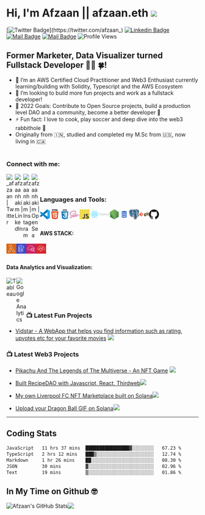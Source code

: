 # Hi, I'm Afzaan || afzaan.eth <img width="48px" src="https://c.tenor.com/HUnC8D7ZhbcAAAAi/goku-dbz.gif"/> 

[![Twitter Badge](https://img.shields.io/badge/-@afzaan_-1ca0f1?style=flat&labelColor=1ca0f1&logo=twitter&logoColor=white&link=https://twitter.com/afzaan_)](https://twitter.com/afzaan_)
[![Linkedin Badge](https://img.shields.io/badge/-LinkedIn-0e76a8?style=flat&labelColor=0e76a8&logo=linkedin&logoColor=white)](https://www.linkedin.com/in/afzaanh/)
[![Mail Badge](https://img.shields.io/badge/-Gmail-c0392b?style=flat&labelColor=c0392b&logo=gmail&logoColor=white)](mailto:afzaanhakim19@gmail.com)
[![Mail Badge](https://img.shields.io/badge/-@ah7lfc-e84393?style=flat&labelColor=e84393&logo=instagram&logoColor=white)](https://instagram.com/ah7lfc) 
![Profile Views](https://komarev.com/ghpvc/?username=afzaanhakim)



## Former Marketer, Data Visualizer turned Fullstack Developer 👨‍💻 🍀!

- 🌱 I’m an AWS Certified Cloud Practitioner and Web3 Enthusiast currently learning/building with Solidity, Typescript and the AWS Ecosystem
- 👯 I’m looking to build more fun projects and work as a fullstack developer!
- 🥅 2022 Goals: Contribute to Open Source projects, build a production level DAO and a community, become a better developer 🤗
- ⚡ Fun fact: I love to cook, play soccer and deep dive into the web3 rabbithole 🐰
- Originally from 🇮🇳, studied and completed my M.Sc from 🇺🇸, now living in 🇨🇦
  <br />
  <br />

### Connect with me:

[<img align="left" alt="_afzaan | Twitter" width="22px" src="https://imgr.search.brave.com/5R0LmSewlPR-KAow82YWF13vtdks8g7lFfYnOawkEhI/fit/1200/1200/ce/1/aHR0cHM6Ly93d3cu/cG5na2V5LmNvbS9w/bmcvZnVsbC8yLTI3/NjQ2X3R3aXR0ZXIt/bG9nby1wbmctdHJh/bnNwYXJlbnQtYmFj/a2dyb3VuZC1sb2dv/LXR3aXR0ZXItcG5n/LnBuZw" />][twitter]
[<img align="left" alt="afzaanhakim | LinkedIn" width="22px" src="https://imgr.search.brave.com/UFkmtG3T2kun9LXee-yLcCAQmtiwILOEG9uFiyYZ3MA/fit/1200/1200/ce/1/aHR0cHM6Ly9wbmdp/bWcuY29tL3VwbG9h/ZHMvbGlua2VkSW4v/bGlua2VkSW5fUE5H/MjQucG5n" />][linkedin]
[<img align="left" alt="afzaanhakim | Instagram" width="22px" src="https://imgr.search.brave.com/iyoJR1WLl99PKTyzruX6oe_YRFYPl6Bky_DRHPC0rU4/fit/1024/1024/ce/1/aHR0cHM6Ly93d3cu/c2VxdW95YWhyZWdp/b25hbGxpYnJhcnku/b3JnL3dwLWNvbnRl/bnQvdXBsb2Fkcy8y/MDE3LzAyL2luc3Rh/Z3JhbS1pY29uLnBu/Zw" />][instagram]
[<img align="left" alt="afzaanhakim | OpenSea" width="22px" src="https://imgr.search.brave.com/4WlQX8vrqV3uPc6oO4qhQbvo1WPhe5STbsOX8_rNLoY/fit/300/300/ce/1/aHR0cHM6Ly90aGVt/ZS56ZGFzc2V0cy5j/b20vdGhlbWVfYXNz/ZXRzLzEwNjgwMDcz/L2VhMjNlODBhMDBh/MjFhMjQ5OWRiOGI1/YmI5NWNkMzFiZTFk/OWVmYTEucG5n" />][opensea]

<br />
<br />

### Languages and Tools:

<img align="left" alt="Visual Studio Code" width="26px" src="https://raw.githubusercontent.com/github/explore/80688e429a7d4ef2fca1e82350fe8e3517d3494d/topics/visual-studio-code/visual-studio-code.png" />
<img align="left" alt="HTML5" width="26px" src="https://raw.githubusercontent.com/github/explore/80688e429a7d4ef2fca1e82350fe8e3517d3494d/topics/html/html.png" />
<img align="left" alt="CSS3" width="26px" src="https://raw.githubusercontent.com/github/explore/80688e429a7d4ef2fca1e82350fe8e3517d3494d/topics/css/css.png" />
<img align="left" alt="Sass" width="26px" src="https://raw.githubusercontent.com/github/explore/80688e429a7d4ef2fca1e82350fe8e3517d3494d/topics/sass/sass.png" />
<img align="left" alt="JavaScript" width="26px" src="https://raw.githubusercontent.com/github/explore/80688e429a7d4ef2fca1e82350fe8e3517d3494d/topics/javascript/javascript.png" />
<img align="left" alt="React" width="26px" src="https://raw.githubusercontent.com/github/explore/80688e429a7d4ef2fca1e82350fe8e3517d3494d/topics/react/react.png" />
<img align="left" alt="Express" width="26px" src="https://raw.githubusercontent.com/github/explore/80688e429a7d4ef2fca1e82350fe8e3517d3494d/topics/express/express.png" />
<img align="left" alt="Node.js" width="26px" src="https://raw.githubusercontent.com/github/explore/80688e429a7d4ef2fca1e82350fe8e3517d3494d/topics/nodejs/nodejs.png" />
<img align="left" alt="SQL" width="26px" src="https://raw.githubusercontent.com/github/explore/80688e429a7d4ef2fca1e82350fe8e3517d3494d/topics/sql/sql.png" />
<img align="left" alt="postgresql" width="26px" src="https://raw.githubusercontent.com/github/explore/80688e429a7d4ef2fca1e82350fe8e3517d3494d/topics/postgresql/postgresql.png" />
<img align="left" alt="Git" width="26px" src="https://raw.githubusercontent.com/github/explore/80688e429a7d4ef2fca1e82350fe8e3517d3494d/topics/git/git.png" />
<img align="left" alt="GitHub" width="26px" src="https://raw.githubusercontent.com/github/explore/78df643247d429f6cc873026c0622819ad797942/topics/github/github.png" />
<br/><br/>

#### AWS STACK:

<img align="left" alt="AWSLambda" width="26px" src="https://raw.githubusercontent.com/awslabs/aws-icons-for-plantuml/main/dist/Compute/Lambda.png" />
<img align="left" alt="DynamoDB" width="26px" src="https://raw.githubusercontent.com/awslabs/aws-icons-for-plantuml/main/dist/Database/DynamoDB.png" />
<img align="left" alt="CloudWatch" width="26px" src="https://raw.githubusercontent.com/awslabs/aws-icons-for-plantuml/main/dist/ManagementGovernance/CloudWatch.png" />
<img align="left" alt="Amazon Connect" width="26px" src="https://raw.githubusercontent.com/awslabs/aws-icons-for-plantuml/main/dist/BusinessApplications/Connect.png" />
<br /><br />

#### Data Analytics and Visualization:

[<img align="left" alt="Tableau" width="26px" src="https://surveymonkey-assets.s3.amazonaws.com/papiasset/apps/logos/2e989404-aed0-41ea-9198-ddc1c76d7a4a" />][tableau]
<img align="left" alt="Google Analytics" width="26px" src="https://valota.live/wp-content/uploads/2020/09/Google-Analytics-icon.png" />
<br/>

<br />
<br />


### 📺 Latest Fun Projects

- [Vidstar - A WebApp that helps you find information such as rating, upvotes etc for your favorite movies](https://vidstar.vercel.app/) <img width="35px" src="https://c.tenor.com/PhQ05RShWzUAAAAi/its-movie-time-chatime.gif"/>

### 📺 Latest Web3 Projects
- [Pikachu And The Legends of The Multiverse - An NFT Game](https://pikachu-and-the-legends-of-the-multiverse.vercel.app/) <img width="40px" src="https://c.tenor.com/0GRl16naN8YAAAAi/pokemon-nintendo.gif"/>
  
- [Built RecipeDAO with Javascript, React, Thirdweb](https://recipedao.vercel.app/)<img width="40px" src="https://c.tenor.com/xIx-7_MtPrcAAAAi/foodbyjag-jagyasini-singh.gif"/>
  
- [My own Liverpool FC NFT Marketplace built on Solana](https://liverpoolfc-nft-candymachine.vercel.app/)<img width="35px" src="https://c.tenor.com/2mc3x3ph1poAAAAi/peace-yoga.gif"/>
  
- [Upload your Dragon Ball GIF on Solana](https://dbzportalgifssolana-afzaanhakim.vercel.app/)<img width="40px" src="https://c.tenor.com/CVCcyFkv72wAAAAi/goku-vs-frieza-fight.gif"/>

---

## Coding Stats
<!--START_SECTION:waka-->
```text
JavaScript   11 hrs 37 mins  ████████████████▓░░░░░░░░   67.23 % 
TypeScript   2 hrs 12 mins   ███▒░░░░░░░░░░░░░░░░░░░░░   12.74 % 
Markdown     1 hr 26 mins    ██░░░░░░░░░░░░░░░░░░░░░░░   08.30 % 
JSON         30 mins         ▓░░░░░░░░░░░░░░░░░░░░░░░░   02.96 % 
Text         19 mins         ▒░░░░░░░░░░░░░░░░░░░░░░░░   01.86 % 
```
<!--END_SECTION:waka-->

## In My Time on Github 🤓

  <img align="left" alt="Afzaan's GitHub Stats" src="https://github-readme-stats.vercel.app/api?username=afzaanhakim&show_icons=true&hide_border=true&theme=onedark" />



[twitter]: https://twitter.com/afzaan_
[instagram]: https://instagram.com/ah7lfc
[linkedin]: https://linkedin.com/in/afzaanh/
[opensea]: https://opensea.io/afzaan
[tableau]: https://public.tableau.com/app/profile/afzaan.hakim
![](https://hit.yhype.me/github/profile?user_id=64027936)
